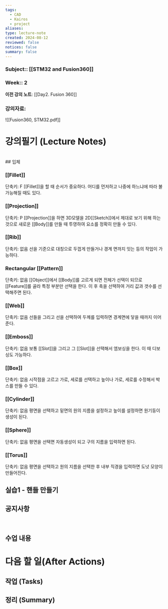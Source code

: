```yaml
---
tags:
  - CAD
  - Kairos
  - project
aliases: 
type: lecture-note
created: 2024-08-12
reviewed: false
notices: false
summary: false
---
```

### **Subject**:: [[STM32 and Fusion360]]
### **Week**:: 2

**이전 강의 노트**: [[Day2. Fusion 360]]

### 강의자료: 
![[Fusion360, STM32.pdf]]

# 강의필기 (Lecture Notes)
<br>
## 입체

### [[Fillet]]
단축키: F
[[Fillet]]을 할 때 순서가 중요하다. 어디를 먼저하고 나중에 하느냐에 따라 불가능해질 때도 있다. 

### [[Projection]]
단축키: P
[[Projection]]을 하면  3D모델을 2D[[Sketch]]에서 제대로 보기 위해 하는 것으로 새로운 [[Body]]를 만들 때 투영하여 요소를 정확히 만들 수 있다. 

### [[Rib]]
단축키: 없음
선을 기준으로 대칭으로 두껍게 만들거나 경계 면까지 잇는 등의 작업이 가능하다.

### Rectangular [[Pattern]]
단축키: 없음
[[Object]]에서 [[Body]]를 고르게 되면 전체가 선택이 되므로 [[Feature]]를 골라 특정 부분만 선택을 한다. 이 후 축을 선택하여 거리 값과 갯수를 선택해주면 된다.

### [[Web]]
단축키: 없음
선들을 그리고 선을 선택하여 두께를 입력하면 경계면에 닿을 때까지 이어준다.

### [[Emboss]]
단축키: 없음
보통 [[Slot]]을 그리고 그 [[Slot]]을 선택해서 엠보싱을 한다. 이 때 디보싱도 가능하다. 

### [[Box]]
단축키: 없음
시작점을 고르고 가로, 세로를 선택하고 높이나 가로, 세로를 수정해서 박스를 만들 수 있다.

### [[Cylinder]]
단축키: 없음
평면을 선택하고 밑면의 원의 지름을 설정하고 높이를 설정하면 원기둥이 생성이 된다.

### [[Sphere]]
단축키: 없음
평면을 선택면 자동생성이 되고 구의 지름을 입력하면 된다.

### [[Torus]]
단축키: 없음
평면을 선택하고 원의 지름을 선택한 후 내부 직경을 입력하면 도넛 모양이 만들어진다.

## 실습1 - 핸들 만들기


## 공지사항
<br>


## 수업 내용


# 다음 할 일(After Actions)
## 작업 (Tasks)


## 정리 (Summary)



